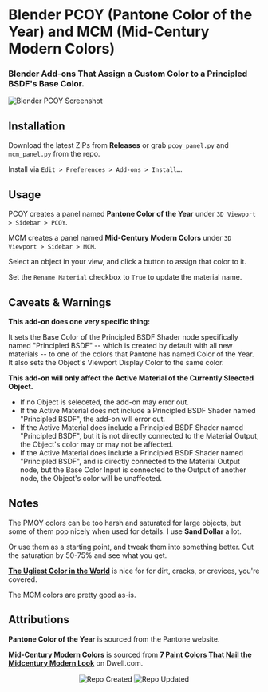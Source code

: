# Blender PCOY (Pantone Color of the Year) and MCM (Mid-Century Modern Colors)

### Blender Add-ons That Assign a Custom Color to a Principled BSDF's Base Color.

![Blender PCOY Screenshot](https://github.com/don1138/blender-pcoy/blob/main/blender-pcoy.jpg)

## Installation

Download the latest ZIPs from **Releases** or grab ``pcoy_panel.py`` and ``mcm_panel.py`` from the repo.

Install via ``Edit > Preferences > Add-ons > Install…``.

## Usage

PCOY creates a panel named **Pantone Color of the Year** under ``3D Viewport > Sidebar > PCOY``.

MCM creates a panel named **Mid-Century Modern Colors** under ``3D Viewport > Sidebar > MCM``.

Select an object in your view, and click a button to assign that color to it.

Set the ``Rename Material`` checkbox to ``True`` to update the material name.

## Caveats & Warnings

**This add-on does one very specific thing:**

It sets the Base Color of the Principled BSDF Shader node specifically named "Principled BSDF" -- which is created by default with all new materials -- to one of the colors that Pantone has named Color of the Year. It also sets the Object's Viewport Display Color to the same color.

**This add-on will only affect the Active Material of the Currently Sleected Object.**

- If no Object is seleceted, the add-on may error out.
- If the Active Material does not include a Principled BSDF Shader named "Principled BSDF", the add-on will error out.
- If the Active Material does include a Principled BSDF Shader named "Principled BSDF", but it is not directly connected to the Material Output, the Object's color may or may not be affected.
- If the Active Material does include a Principled BSDF Shader named "Principled BSDF", and is directly connected to the Material Output node, but the Base Color Input is connected to the Output of another node, the Object's color will be unaffected.

## Notes

The PMOY colors can be too harsh and saturated for large objects, but some of them pop nicely when used for details. I use **Sand Dollar** a lot.

Or use them as a starting point, and tweak them into something better. Cut the saturation by 50-75% and see what you get.

[**The Ugliest Color in the World**](https://www.huffpost.com/entry/ugliest-color-pantone_n_57570df6e4b0ca5c7b504538) is nice for for dirt, cracks, or crevices, you're covered.

The MCM colors are pretty good as-is.

## Attributions

**Pantone Color of the Year** is sourced from the Pantone website.

**Mid-Century Modern Colors** is sourced from [**7 Paint Colors That Nail the Midcentury Modern Look**](https://www.dwell.com/article/best-midcentury-modern-paint-colors-111e82a1) on Dwell.com.

<p align="center">
  <img align="center" src="https://badges.pufler.dev/created/don1138/blender-pcoy?style=for-the-badge&colorA=222&colorB=48684b" alt="Repo Created">
  <img align="center" src="https://badges.pufler.dev/updated/don1138/blender-pcoy?style=for-the-badge&colorA=222&colorB=48684b" alt="Repo Updated">
</p>

